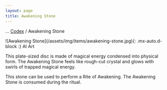 ```yaml
---
layout: page
title: Awakening Stone
---
```

<span class="breadcrumbs" markdown="1">... [Codex](/codex) / Awakening Stone</span>
<div class="position-placeholder" markdown="1">
![Awakening Stone](/assets/img/items/awakening-stone.jpg){: .mx-auto.d-block :}
<span class="ai-img">AI Art</span>
</div>

This plate-sized disc is made of magical energy condensed into physical form. The Awakening Stone feels like rough-cut crystal and glows with swirls of trapped magical energy.

This stone can be used to perform a Rite of Awakening. The Awakening Stone is consumed during the ritual.